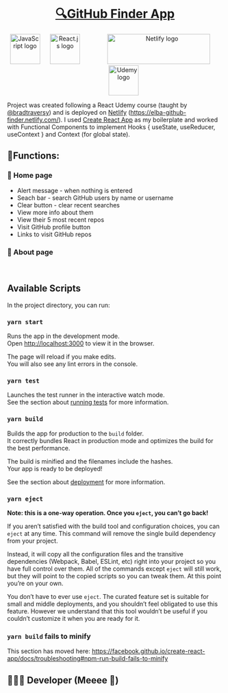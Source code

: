 <a href="https://www.javascript.com/"><h1 align="center"> 🔍GitHub Finder App </h1></a>

<p align="center">
<a href="https://elba-github-finder.netlify.com/"><img src="https://upload.wikimedia.org/wikipedia/commons/6/6a/JavaScript-logo.png" title="JavaScript" alt="JavaScript logo" width="70px" height="70px"></a>
&nbsp; &nbsp; &nbsp;<a href="https://github.com/facebook/react"><img src="https://cdn4.iconfinder.com/data/icons/logos-3/600/React.js_logo-512.png" title="React.js" alt="React.js logo" width="70px" height="70px"></a>
&nbsp; &nbsp; &nbsp;<a href="https://www.netlify.com/"><img src="https://www.netlify.com/img/press/logos/full-logo-light.png" title="Netlify" alt="Netlify logo" width="240px" height="70px" style="padding-left: 40px"></a>
&nbsp; &nbsp; &nbsp;<a href="https://www.udemy.com/"><img src="https://www.pipelinersales.com/wp-content/uploads/2019/06/large-udemy.jpg" title="Udemy" alt="Udemy logo" width="70px" height="70px" style="padding-left: 40px"></a>
</p>

Project was created following a React Udemy course (taught by [@bradtraversy](https://github.com/bradtraversy)) and is deployed on [Netlify](https://elba-github-finder.netlify.com/) (https://elba-github-finder.netlify.com/). I used [Create React App](https://github.com/facebook/create-react-app) as my boilerplate and worked with Functional Components to implement Hooks { useState, useReducer, useContext } and Context (for global state).

## 🔨Functions:

### 📄 Home page
<ul>
  
  <li>    Alert message - when nothing is entered
  <li>    Seach bar - search GitHub users by name or username
  <li>    Clear button - clear recent searches
  <li>    View more info about them
  <li>    View their 5 most recent repos
  <li>    Visit GitHub profile button
  <li>    Links to visit GitHub repos
</ul>

### 📄 About page

<br>

## Available Scripts

In the project directory, you can run:

### `yarn start`

Runs the app in the development mode.<br />
Open [http://localhost:3000](http://localhost:3000) to view it in the browser.

The page will reload if you make edits.<br />
You will also see any lint errors in the console.

### `yarn test`

Launches the test runner in the interactive watch mode.<br />
See the section about [running tests](https://facebook.github.io/create-react-app/docs/running-tests) for more information.

### `yarn build`

Builds the app for production to the `build` folder.<br />
It correctly bundles React in production mode and optimizes the build for the best performance.

The build is minified and the filenames include the hashes.<br />
Your app is ready to be deployed!

See the section about [deployment](https://facebook.github.io/create-react-app/docs/deployment) for more information.

### `yarn eject`

**Note: this is a one-way operation. Once you `eject`, you can’t go back!**

If you aren’t satisfied with the build tool and configuration choices, you can `eject` at any time. This command will remove the single build dependency from your project.

Instead, it will copy all the configuration files and the transitive dependencies (Webpack, Babel, ESLint, etc) right into your project so you have full control over them. All of the commands except `eject` will still work, but they will point to the copied scripts so you can tweak them. At this point you’re on your own.

You don’t have to ever use `eject`. The curated feature set is suitable for small and middle deployments, and you shouldn’t feel obligated to use this feature. However we understand that this tool wouldn’t be useful if you couldn’t customize it when you are ready for it.

### `yarn build` fails to minify

This section has moved here: https://facebook.github.io/create-react-app/docs/troubleshooting#npm-run-build-fails-to-minify


## 👩🏽‍💻 Developer (Meeee 💞)
